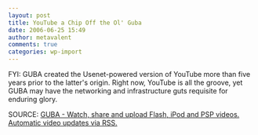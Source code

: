 ```yaml
---
layout: post
title: YouTube a Chip Off the Ol' Guba
date: 2006-06-25 15:49
author: metavalent
comments: true
categories: wp-import
---
```

FYI: GUBA created the Usenet-powered version of YouTube more than five years prior to the latter's origin.  Right now, YouTube is all the groove, yet GUBA may have the networking and infrastructure guts requisite for enduring glory.

SOURCE: <a href="https://www.guba.com/">GUBA - Watch, share and upload Flash, iPod and PSP videos. Automatic video updates via RSS.</a>
